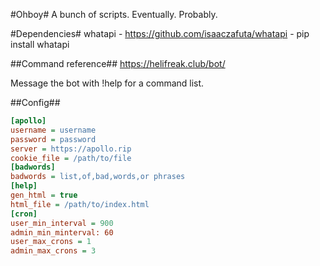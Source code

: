 #Ohboy#
A bunch of scripts. Eventually. Probably.

#Dependencies#
whatapi - https://github.com/isaaczafuta/whatapi - pip install whatapi

##Command reference##
https://helifreak.club/bot/

Message the bot with !help for a command list.

##Config##
```ini
[apollo]
username = username
password = password
server = https://apollo.rip
cookie_file = /path/to/file
[badwords]
badwords = list,of,bad,words,or phrases
[help]
gen_html = true
html_file = /path/to/index.html
[cron]
user_min_interval = 900
admin_min_minterval: 60
user_max_crons = 1
admin_max_crons = 3
```
